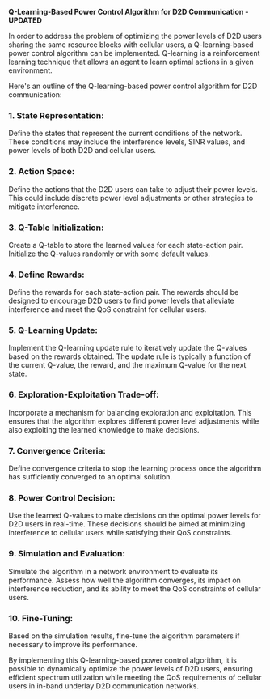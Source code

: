 **Q-Learning-Based Power Control Algorithm for D2D Communication - UPDATED**

In order to address the problem of optimizing the power levels of D2D users sharing the same resource blocks with cellular users, a Q-learning-based power control algorithm can be implemented. Q-learning is a reinforcement learning technique that allows an agent to learn optimal actions in a given environment.

Here's an outline of the Q-learning-based power control algorithm for D2D communication:

### 1. State Representation:

Define the states that represent the current conditions of the network. These conditions may include the interference levels, SINR values, and power levels of both D2D and cellular users.

### 2. Action Space:

Define the actions that the D2D users can take to adjust their power levels. This could include discrete power level adjustments or other strategies to mitigate interference.

### 3. Q-Table Initialization:

Create a Q-table to store the learned values for each state-action pair. Initialize the Q-values randomly or with some default values.

### 4. Define Rewards:

Define the rewards for each state-action pair. The rewards should be designed to encourage D2D users to find power levels that alleviate interference and meet the QoS constraint for cellular users.

### 5. Q-Learning Update:

Implement the Q-learning update rule to iteratively update the Q-values based on the rewards obtained. The update rule is typically a function of the current Q-value, the reward, and the maximum Q-value for the next state.

### 6. Exploration-Exploitation Trade-off:

Incorporate a mechanism for balancing exploration and exploitation. This ensures that the algorithm explores different power level adjustments while also exploiting the learned knowledge to make decisions.

### 7. Convergence Criteria:

Define convergence criteria to stop the learning process once the algorithm has sufficiently converged to an optimal solution.

### 8. Power Control Decision:

Use the learned Q-values to make decisions on the optimal power levels for D2D users in real-time. These decisions should be aimed at minimizing interference to cellular users while satisfying their QoS constraints.

### 9. Simulation and Evaluation:

Simulate the algorithm in a network environment to evaluate its performance. Assess how well the algorithm converges, its impact on interference reduction, and its ability to meet the QoS constraints of cellular users.

### 10. Fine-Tuning:

Based on the simulation results, fine-tune the algorithm parameters if necessary to improve its performance.

By implementing this Q-learning-based power control algorithm, it is possible to dynamically optimize the power levels of D2D users, ensuring efficient spectrum utilization while meeting the QoS requirements of cellular users in in-band underlay D2D communication networks.
